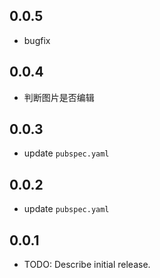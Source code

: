## 0.0.5

* bugfix

## 0.0.4

* 判断图片是否编辑

## 0.0.3

* update `pubspec.yaml`

## 0.0.2

* update `pubspec.yaml`

## 0.0.1

* TODO: Describe initial release.
